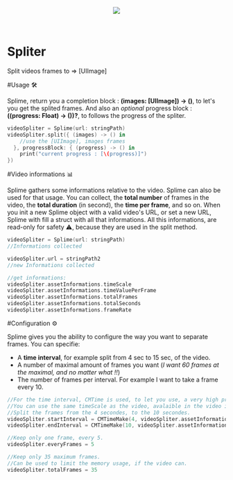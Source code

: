 <p align="center">
  <img src ="https://cloud.githubusercontent.com/assets/3276768/12470123/bfe1a198-c045-11e5-8960-7b5d59c4c8da.png"/>
</p>
</br>

# Spliter
Split videos frames to => [UIImage]


#Usage 🛠

Splime, return you a completion block : **(images: [UIImage]) -> ()**, to let's you get the splited frames. And also an *optional* progress block : **((progress: Float) -> ())?**, to follows the progress of the spliter.

```swift
videoSpliter = Splime(url: stringPath)
videoSpliter.split({ (images) -> () in
    //use the [UIImage], images frames            
  }, progressBlock: { (progress) -> () in
    print("current progress : [\(progress)]")
})
```

#Video informations 📊

Splime gathers some informations relative to the video. Splime can also be used for that usage.
You can collect, the **total number** of frames in the video, the **total duration** (in second), the **time per frame**, and so on. When you init a new Splime object with a valid video's URL, or set a new URL, Splime with fill a struct with all that informations. All this informations, are read-only for safety ⚠️, because they are used in the split method.

```Swift
videoSpliter = Splime(url: stringPath)
//Informations collected

videoSpliter.url = stringPath2
//new Informations collected

//get informations:
videoSpliter.assetInformations.timeScale
videoSpliter.assetInformations.timeValuePerFrame
videoSpliter.assetInformations.totalFrames
videoSpliter.assetInformations.totalSeconds
videoSpliter.assetInformations.frameRate
```

#Configuration ⚙

Splime gives you the ability to configure the way you want to separate frames.
You can specifie:
- A **time interval**, for example split from 4 sec to 15 sec, of the video.
- A number of maximal amount of frames you want (*I want 60 frames at the maximal, and no matter what !!*)
- The number of frames per interval. For example I want to take a frame every 10.

```swift
//For the time interval, CMTime is used, to let you use, a very high precision.
//You can use the same timeScale as the video, avalaible in the video information.
//Split the frames from the 4 secondes, to the 10 secondes.
videoSpliter.startInterval = CMTimeMake(4, videoSpliter.assetInformations.timeScale)
videoSpliter.endInterval = CMTimeMake(10, videoSpliter.assetInformations.timeScale)

//Keep only one frame, every 5.
videoSpliter.everyFrames = 5

//Keep only 35 maximum frames.
//Can be used to limit the memory usage, if the video can.
videoSpliter.totalFrames = 35
```

